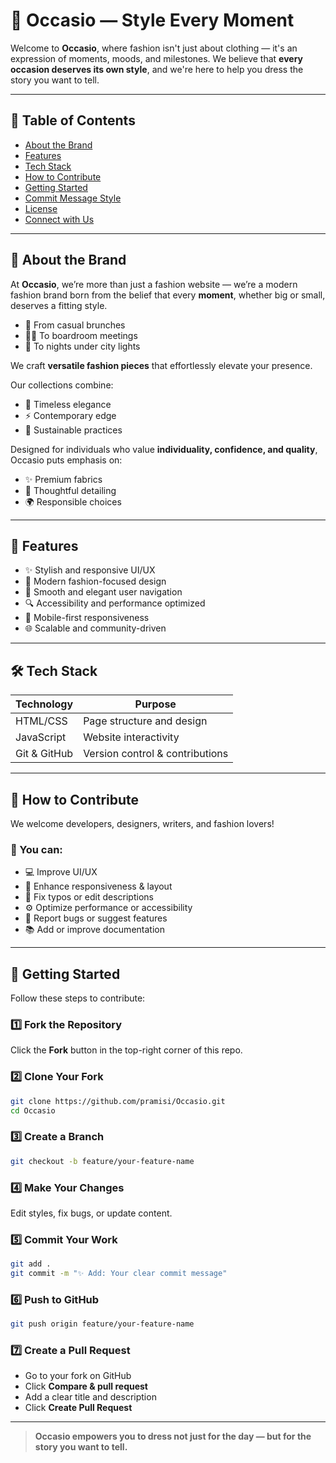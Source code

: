 
# 👗 Occasio — Style Every Moment

Welcome to **Occasio**, where fashion isn't just about clothing — it's an expression of moments, moods, and milestones. We believe that **every occasion deserves its own style**, and we're here to help you dress the story you want to tell.

---

## 🧾 Table of Contents
- [About the Brand](#about-the-brand)
- [Features](#features)
- [Tech Stack](#tech-stack)
- [How to Contribute](#how-to-contribute)
- [Getting Started](#getting-started)
- [Commit Message Style](#commit-message-style)
- [License](#license)
- [Connect with Us](#connect-with-us)

---

## 📖 About the Brand

At **Occasio**, we’re more than just a fashion website — we’re a modern fashion brand born from the belief that every **moment**, whether big or small, deserves a fitting style.

- 🥐 From casual brunches  
- 🧑‍💼 To boardroom meetings  
- 🌃 To nights under city lights  

We craft **versatile fashion pieces** that effortlessly elevate your presence.

Our collections combine:
- 👗 Timeless elegance  
- ⚡ Contemporary edge  
- 🌿 Sustainable practices  

Designed for individuals who value **individuality, confidence, and quality**, Occasio puts emphasis on:
- ✨ Premium fabrics  
- 🧵 Thoughtful detailing  
- 🌍 Responsible choices

---

## 🌟 Features
- ✨ Stylish and responsive UI/UX
- 🎨 Modern fashion-focused design
- 🧭 Smooth and elegant user navigation
- 🔍 Accessibility and performance optimized
- 📱 Mobile-first responsiveness
- 🌐 Scalable and community-driven

---

## 🛠️ Tech Stack

| Technology     | Purpose                          |
|----------------|----------------------------------|
| HTML/CSS       | Page structure and design        |
| JavaScript     | Website interactivity            |
| Git & GitHub   | Version control & contributions  |

---

## 🤝 How to Contribute

We welcome developers, designers, writers, and fashion lovers!

### 📌 You can:
- 💻 Improve UI/UX
- 🎨 Enhance responsiveness & layout
- 📝 Fix typos or edit descriptions
- ⚙️ Optimize performance or accessibility
- 🧪 Report bugs or suggest features
- 📚 Add or improve documentation

---

## 🚀 Getting Started

Follow these steps to contribute:

### 1️⃣ Fork the Repository
Click the **Fork** button in the top-right corner of this repo.

### 2️⃣ Clone Your Fork
```bash
git clone https://github.com/pramisi/Occasio.git
cd Occasio
```

### 3️⃣ Create a Branch
```bash
git checkout -b feature/your-feature-name
```

### 4️⃣ Make Your Changes
Edit styles, fix bugs, or update content.

### 5️⃣ Commit Your Work
```bash
git add .
git commit -m "✨ Add: Your clear commit message"
```

### 6️⃣ Push to GitHub
```bash
git push origin feature/your-feature-name
```

### 7️⃣ Create a Pull Request
- Go to your fork on GitHub
- Click **Compare & pull request**
- Add a clear title and description
- Click **Create Pull Request**

---

> **Occasio empowers you to dress not just for the day — but for the story you want to tell.**
